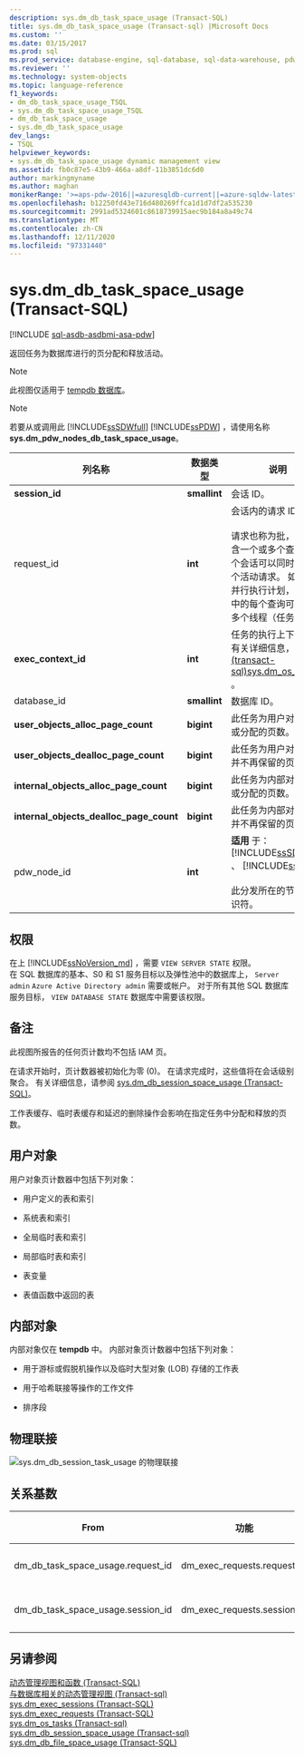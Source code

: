 ```yaml
---
description: sys.dm_db_task_space_usage (Transact-SQL)
title: sys.dm_db_task_space_usage (Transact-sql) |Microsoft Docs
ms.custom: ''
ms.date: 03/15/2017
ms.prod: sql
ms.prod_service: database-engine, sql-database, sql-data-warehouse, pdw
ms.reviewer: ''
ms.technology: system-objects
ms.topic: language-reference
f1_keywords:
- dm_db_task_space_usage_TSQL
- sys.dm_db_task_space_usage_TSQL
- dm_db_task_space_usage
- sys.dm_db_task_space_usage
dev_langs:
- TSQL
helpviewer_keywords:
- sys.dm_db_task_space_usage dynamic management view
ms.assetid: fb0c87e5-43b9-466a-a8df-11b3851dc6d0
author: markingmyname
ms.author: maghan
monikerRange: '>=aps-pdw-2016||=azuresqldb-current||=azure-sqldw-latest||>=sql-server-2016||=sqlallproducts-allversions||>=sql-server-linux-2017||=azuresqldb-mi-current'
ms.openlocfilehash: b12250fd43e716d480269ffca1d1d7df2a535230
ms.sourcegitcommit: 2991ad5324601c8618739915aec9b184a8a49c74
ms.translationtype: MT
ms.contentlocale: zh-CN
ms.lasthandoff: 12/11/2020
ms.locfileid: "97331440"
---
```

# <a name="sysdm_db_task_space_usage-transact-sql"></a>sys.dm_db_task_space_usage (Transact-SQL)
[!INCLUDE [sql-asdb-asdbmi-asa-pdw](../../includes/applies-to-version/sql-asdb-asdbmi-asa-pdw.md)]

  返回任务为数据库进行的页分配和释放活动。  
  
> [!NOTE]  
>  此视图仅适用于 [tempdb 数据库](../../relational-databases/databases/tempdb-database.md)。  
  
> [!NOTE]  
>  若要从或调用此 [!INCLUDE[ssSDWfull](../../includes/sssdwfull-md.md)] [!INCLUDE[ssPDW](../../includes/sspdw-md.md)] ，请使用名称 **sys.dm_pdw_nodes_db_task_space_usage**。  
  
|列名称|数据类型|说明|  
|-----------------|---------------|-----------------|  
|**session_id**|**smallint**|会话 ID。|  
|request_id|**int**|会话内的请求 ID。<br /><br /> 请求也称为批，可以包含一个或多个查询。 一个会话可以同时具有多个活动请求。 如果使用并行执行计划，则请求中的每个查询可以启动多个线程（任务）。|  
|**exec_context_id**|**int**|任务的执行上下文 ID。 有关详细信息，请参阅 [&#40;transact-sql&#41;sys.dm_os_tasks ](../../relational-databases/system-dynamic-management-views/sys-dm-os-tasks-transact-sql.md)。|  
|database_id|**smallint**|数据库 ID。|  
|**user_objects_alloc_page_count**|**bigint**|此任务为用户对象保留或分配的页数。|  
|**user_objects_dealloc_page_count**|**bigint**|此任务为用户对象释放并不再保留的页数。|  
|**internal_objects_alloc_page_count**|**bigint**|此任务为内部对象保留或分配的页数。|  
|**internal_objects_dealloc_page_count**|**bigint**|此任务为内部对象释放并不再保留的页数。|  
|pdw_node_id|**int**|**适用** 于： [!INCLUDE[ssSDWfull](../../includes/sssdwfull-md.md)] 、 [!INCLUDE[ssPDW](../../includes/sspdw-md.md)]<br /><br /> 此分发所在的节点的标识符。|  
  
## <a name="permissions"></a>权限

在上 [!INCLUDE[ssNoVersion_md](../../includes/ssnoversion-md.md)] ，需要 `VIEW SERVER STATE` 权限。   
在 SQL 数据库的基本、S0 和 S1 服务目标以及弹性池中的数据库上， `Server admin` `Azure Active Directory admin` 需要或帐户。 对于所有其他 SQL 数据库服务目标， `VIEW DATABASE STATE` 数据库中需要该权限。   

## <a name="remarks"></a>备注  
 此视图所报告的任何页计数均不包括 IAM 页。  
  
 在请求开始时，页计数器被初始化为零 (0)。 在请求完成时，这些值将在会话级别聚合。 有关详细信息，请参阅 [sys.dm_db_session_space_usage (Transact-SQL)](../../relational-databases/system-dynamic-management-views/sys-dm-db-session-space-usage-transact-sql.md)。  
  
 工作表缓存、临时表缓存和延迟的删除操作会影响在指定任务中分配和释放的页数。  
  
## <a name="user-objects"></a>用户对象  
 用户对象页计数器中包括下列对象：  
  
-   用户定义的表和索引  
  
-   系统表和索引  
  
-   全局临时表和索引  
  
-   局部临时表和索引  
  
-   表变量  
  
-   表值函数中返回的表  
  
## <a name="internal-objects"></a>内部对象  
 内部对象仅在 **tempdb** 中。 内部对象页计数器中包括下列对象：  
  
-   用于游标或假脱机操作以及临时大型对象 (LOB) 存储的工作表  
  
-   用于哈希联接等操作的工作文件  
  
-   排序段  
  
## <a name="physical-joins"></a>物理联接  
 ![sys.dm_db_session_task_usage 的物理联接](../../relational-databases/system-dynamic-management-views/media/join-dm-db-task-space-usage-1.gif "sys.dm_db_session_task_usage 的物理联接")  
  
## <a name="relationship-cardinalities"></a>关系基数  
  
|From|功能|关系|  
|----------|--------|------------------|  
|dm_db_task_space_usage.request_id|dm_exec_requests.request_id|一对一|  
|dm_db_task_space_usage.session_id|dm_exec_requests.session_id|一对一|  
  
## <a name="see-also"></a>另请参阅  
 [动态管理视图和函数 (Transact-SQL)](~/relational-databases/system-dynamic-management-views/system-dynamic-management-views.md)   
 [与数据库相关的动态管理视图 &#40;Transact-sql&#41;](../../relational-databases/system-dynamic-management-views/database-related-dynamic-management-views-transact-sql.md)   
 [sys.dm_exec_sessions (Transact-SQL)](../../relational-databases/system-dynamic-management-views/sys-dm-exec-sessions-transact-sql.md)   
 [sys.dm_exec_requests (Transact-SQL)](../../relational-databases/system-dynamic-management-views/sys-dm-exec-requests-transact-sql.md)   
 [sys.dm_os_tasks &#40;Transact-sql&#41;](../../relational-databases/system-dynamic-management-views/sys-dm-os-tasks-transact-sql.md)   
 [sys.dm_db_session_space_usage &#40;Transact-sql&#41;](../../relational-databases/system-dynamic-management-views/sys-dm-db-session-space-usage-transact-sql.md)   
 [sys.dm_db_file_space_usage (Transact-SQL)](../../relational-databases/system-dynamic-management-views/sys-dm-db-file-space-usage-transact-sql.md)  
  
  


